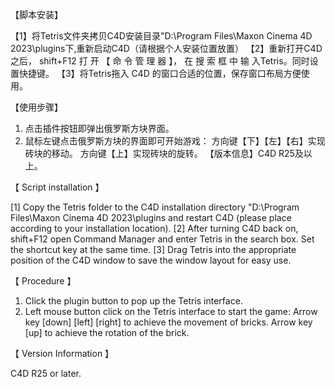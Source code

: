 【脚本安装】

【1】将Tetris文件夹拷贝C4D安装目录"D:\Program Files\Maxon Cinema 4D 2023\plugins下,重新启动C4D（请根据个人安装位置放置）
【2】重新打开C4D之后， shift+F12 打 开 【 命 令 管 理 器 】， 在 搜 索 框 中 输 入Tetris。同时设置快捷键。
【3】将Tetris拖入 C4D 的窗口合适的位置，保存窗口布局方便使用。 

【使用步骤】

1.	点击插件按钮即弹出俄罗斯方块界面。
2.	鼠标左键点击俄罗斯方块的界面即可开始游戏：
方向键【下】【左】【右】实现砖块的移动。
方向键【上】实现砖块的旋转。 
【版本信息】C4D R25及以上。




【 Script installation 】

[1] Copy the Tetris folder to the C4D installation directory "D:\Program Files\Maxon Cinema 4D 2023\plugins and restart C4D (please place according to your installation location).
[2] After turning C4D back on, shift+F12 open Command Manager and enter Tetris in the search box. Set the shortcut key at the same time.
[3] Drag Tetris into the appropriate position of the C4D window to save the window layout for easy use.

【 Procedure 】

1. Click the plugin button to pop up the Tetris interface.
2. Left mouse button click on the Tetris interface to start the game:
Arrow key [down] [left] [right] to achieve the movement of bricks.
Arrow key [up] to achieve the rotation of the brick.

【 Version Information 】

C4D R25 or later.
